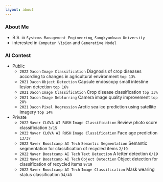 ```yaml
---
layout: about
---
```


### About Me
- B.S. in `Systems Management Engineering`, `Sungkyunkwan University` <br>
- interested in `Computer Vision` and `Generative Model` <br>

### AI Contest
- Public
    - `2022` `Dacon` `Image Classification` Diagnosis of crop diseases according to changes in agricultural environment `top 13%` <br>
    - `2021` `Dacon` `Object Detection` Capsule endoscopy small intestine lesion detection `top 16%` <br>
    - `2021` `Dacon` `Image Classification` Crop disease classification `top 33%` <br>
    - `2021` `Dacon` `Image Deblurring` Camera image quality improvement `top 28%` <br>
    - `2021` `Dacon` `Pixel Regression` Arctic sea ice prediction using satellite imagery `top 14%` <br>
- Private
    - `2022` `Naver CLOVA AI RUSH` `Image Classification` Review photo score classificiation `3/15` <br>
    - `2022` `Naver CLOVA AI RUSH` `Image Classification` Face age prediction `13/37` <br>
    - `2022` `Naver Boostcamp AI Tech` `Semantic Segmentation` Semantic segmentation for classification of recycled items `2/19` <br>
    - `2022` `Naver Boostcamp AI Tech` `Text Detection` A letter detection `6/19` <br>
    - `2022` `Naver Boostcamp AI Tech` `Object Detection` Object detection for classification of recycled items `9/19` <br>
    - `2022` `Naver Boostcamp AI Tech` `Image Classification` Mask wearing status classification `34/48` <br>
